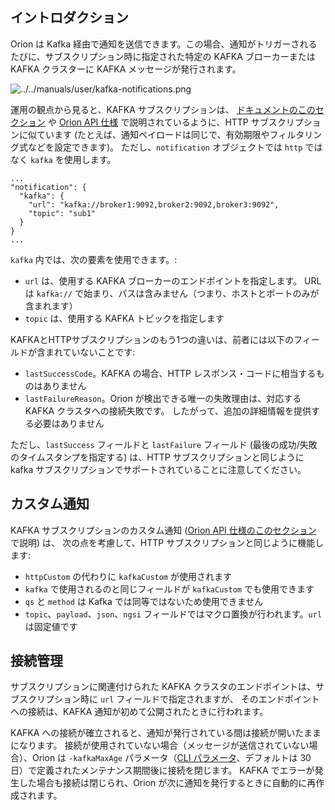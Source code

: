 ## イントロダクション

Orion は Kafka 経由で通知を送信できます。この場合、通知がトリガーされるたびに、サブスクリプション時に指定された特定の KAFKA
ブローカーまたは KAFKA クラスターに KAFKA メッセージが発行されます。

![](kafka-notifications.png "../../manuals/user/kafka-notifications.png")

運用の観点から見ると、KAFKA サブスクリプションは、
[ドキュメントのこのセクション](walkthrough_apiv2.md#subscriptions) や
[Orion API 仕様](../orion-api.md) で説明されているように、HTTP サブスクリプションに似ています
(たとえば、通知ペイロードは同じで、有効期限やフィルタリング式などを設定できます)。
ただし、`notification` オブジェクトでは `http` ではなく `kafka` を使用します。

```
...
"notification": {
  "kafka": {
    "url": "kafka://broker1:9092,broker2:9092,broker3:9092",
    "topic": "sub1"
  }
}
...
```

`kafka` 内では、次の要素を使用できます。:

* `url` は、使用する KAFKA ブローカーのエンドポイントを指定します。
  URL は `kafka://` で始まり、パスは含みません（つまり、ホストとポートのみが含まれます）
* `topic` は、使用する KAFKA トピックを指定します

KAFKAとHTTPサブスクリプションのもう1つの違いは、前者には以下のフィールドが含まれていないことです:

* `lastSuccessCode`。KAFKA の場合、HTTP レスポンス・コードに相当するものはありません
* `lastFailureReason`。Orion が検出できる唯一の失敗理由は、対応する KAFKA クラスタへの接続失敗です。
   したがって、追加の詳細情報を提供する必要はありません

ただし、`lastSuccess` フィールドと `lastFailure` フィールド (最後の成功/失敗のタイムスタンプを指定する)
は、HTTP サブスクリプションと同じように kafka サブスクリプションでサポートされていることに注意してください。

## カスタム通知

KAFKA サブスクリプションのカスタム通知 ([Orion API 仕様のこのセクション](../orion-api.md#custom-notifications) で説明) は、
次の点を考慮して、HTTP サブスクリプションと同じように機能します:

* `httpCustom` の代わりに `kafkaCustom` が使用されます
* `kafka` で使用されるのと同じフィールドが `kafkaCustom` でも使用できます
* `qs` と `method` は Kafka では同等ではないため使用できません
* `topic`、`payload`、`json`、`ngsi` フィールドではマクロ置換が行われます。`url` は固定値です

## 接続管理

サブスクリプションに関連付けられた KAFKA クラスタのエンドポイントは、サブスクリプション時に `url` フィールドで指定されますが、
そのエンドポイントへの接続は、KAFKA 通知が初めて公開されたときに行われます。

KAFKA への接続が確立されると、通知が発行されている間は接続が開いたままになります。
接続が使用されていない場合（メッセージが送信されていない場合）、Orion は `-kafkaMaxAge` パラメータ（[CLI パラメータ](../admin/cli.md)、デフォルトは 30 日）で定義されたメンテナンス期間後に接続を閉じます。
KAFKA でエラーが発生した場合も接続は閉じられ、Orion が次に通知を発行するときに自動的に再作成されます。

